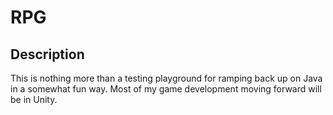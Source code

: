 # RPG
## Description
This is nothing more than a testing playground for ramping back up on Java in a somewhat fun way. Most of my game development moving forward will be in Unity.
